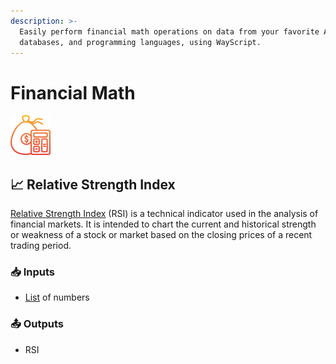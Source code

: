 ```yaml
---
description: >-
  Easily perform financial math operations on data from your favorite APIs,
  databases, and programming languages, using WayScript.
---
```


# Financial Math

![Perform financial math operations.](../../.gitbook/assets/financial_math.png)

## 📈 Relative Strength Index

[Relative Strength Index](https://en.wikipedia.org/wiki/Relative_strength_index) \(RSI\) is a technical indicator used in the analysis of financial markets. It is intended to chart the current and historical strength or weakness of a stock or market based on the closing prices of a recent trading period.

### 📥 Inputs

* [List](../../getting_started/variables.md#lists) of numbers

### 📤 Outputs

* RSI

